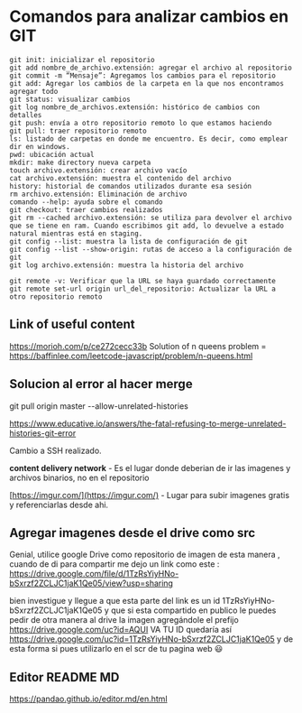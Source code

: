 # Comandos para analizar cambios en GIT

    git init: inicializar el repositorio
    git add nombre_de_archivo.extensión: agregar el archivo al repositorio
    git commit -m “Mensaje”: Agregamos los cambios para el repositorio
    git add: Agregar los cambios de la carpeta en la que nos encontramos agregar todo
    git status: visualizar cambios
    git log nombre_de_archivos.extensión: histórico de cambios con detalles
    git push: envía a otro repositorio remoto lo que estamos haciendo
    git pull: traer repositorio remoto
    ls: listado de carpetas en donde me encuentro. Es decir, como emplear dir en windows.
    pwd: ubicación actual
    mkdir: make directory nueva carpeta
    touch archivo.extensión: crear archivo vacío
    cat archivo.extensión: muestra el contenido del archivo
    history: historial de comandos utilizados durante esa sesión
    rm archivo.extensión: Eliminación de archivo
    comando --help: ayuda sobre el comando
    git checkout: traer cambios realizados
    git rm --cached archivo.extensión: se utiliza para devolver el archivo que se tiene en ram. Cuando escribimos git add, lo devuelve a estado natural mientras está en staging.
    git config --list: muestra la lista de configuración de git
    git config --list --show-origin: rutas de acceso a la configuración de git
    git log archivo.extensión: muestra la historia del archivo

    git remote -v: Verificar que la URL se haya guardado correctamente
    git remote set-url origin url_del_repositorio: Actualizar la URL a otro repositorio remoto

## Link of useful content
https://morioh.com/p/ce272cecc33b
Solution of n queens problem = https://baffinlee.com/leetcode-javascript/problem/n-queens.html

## Solucion al error al hacer merge 

git pull origin master --allow-unrelated-histories

https://www.educative.io/answers/the-fatal-refusing-to-merge-unrelated-histories-git-error

Cambio a SSH realizado.


**content delivery network** - Es el lugar donde deberian de ir las imagenes y archivos binarios, no en el repositorio

[https://imgur.com/](https://imgur.com/) - Lugar para subir imagenes gratis y referenciarlas desde ahi.

## Agregar imagenes desde el drive como src
Genial, utilice google Drive como repositorio de imagen de esta manera , cuando de di para compartir me dejo un link como este :
https://drive.google.com/file/d/1TzRsYiyHNo-bSxrzf2ZCLJC1jaK1Qe05/view?usp=sharing

bien investigue y llegue a que esta parte del link es un id 1TzRsYiyHNo-bSxrzf2ZCLJC1jaK1Qe05 y que si esta compartido en publico le puedes pedir de otra manera al drive la imagen agregándole el prefijo https://drive.google.com/uc?id=AQUI VA TU ID quedaría así
https://drive.google.com/uc?id=1TzRsYiyHNo-bSxrzf2ZCLJC1jaK1Qe05
y de esta forma si pues utilizarlo en el scr de tu pagina web 😃

## Editor README MD
https://pandao.github.io/editor.md/en.html

